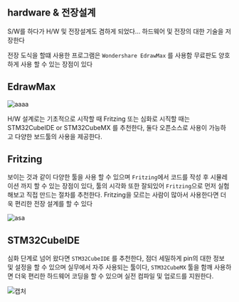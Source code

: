 ## hardware & 전장설계

S/W를 하다가 H/W 및 전장설계도 겸하게 되었다... 하드웨어 및 전장의 대한 기술을 저장한다

전장 도식을 할떄 사용한 프로그램은  ```Wondershare EdrawMax``` 를 사용함 무료판도 양호 하게 사용 할 수 있는 장점이 있다

## EdrawMax

![aaaa](https://user-images.githubusercontent.com/84003327/149474386-380fd59c-045c-4315-8855-f7e6b284d5f2.PNG)

H/W 설계로는 기초적으로 시작할 때 Fritzing 또는 심화로 시직할 때는 STM32CubeIDE or STM32CubeMX 를 추천한다, 둘다 오픈소스로 사용이 가능하고 다양한 보드툴의 사용을 제공한다.

## Fritzing

보이는 것과 같이 다양한 툴을 사용 할 수 있으며 ```Fritzing```에서 코드를 작성 후 시뮬레이션 까지 할 수 있는 장점이 있다, 툴의 시각화 또한 잘되있어 ```Fritzing```으로 먼저 실험해보고 직접 만드는 절차를 추천한다.   Fritzing을 모르는 사람이 많아서 사용한다면 더욱 편리한 전장 설계를 할 수 있다

![asa](https://user-images.githubusercontent.com/84003327/149685147-ac0fb817-3092-4b74-83d0-b5737d39e4d1.PNG)


## STM32CubeIDE 

심화 단계로 넘어 왔다면  ```STM32CubeIDE``` 를 추천한다, 점더 세밀하게 pin의 대한 정보 및 설정을 할 수 있으며 실무에서 자주 사용되는 툴이다, ```STM32CubeMX``` 툴을 함깨 사용하면 더욱 편리한 하드웨어 코딩을 할 수 있으며 실전 컴파일 및 업로드를 지원한다.

![캡처](https://user-images.githubusercontent.com/84003327/149685425-308ed1d2-1917-46e8-af41-64a781cc841b.PNG)
